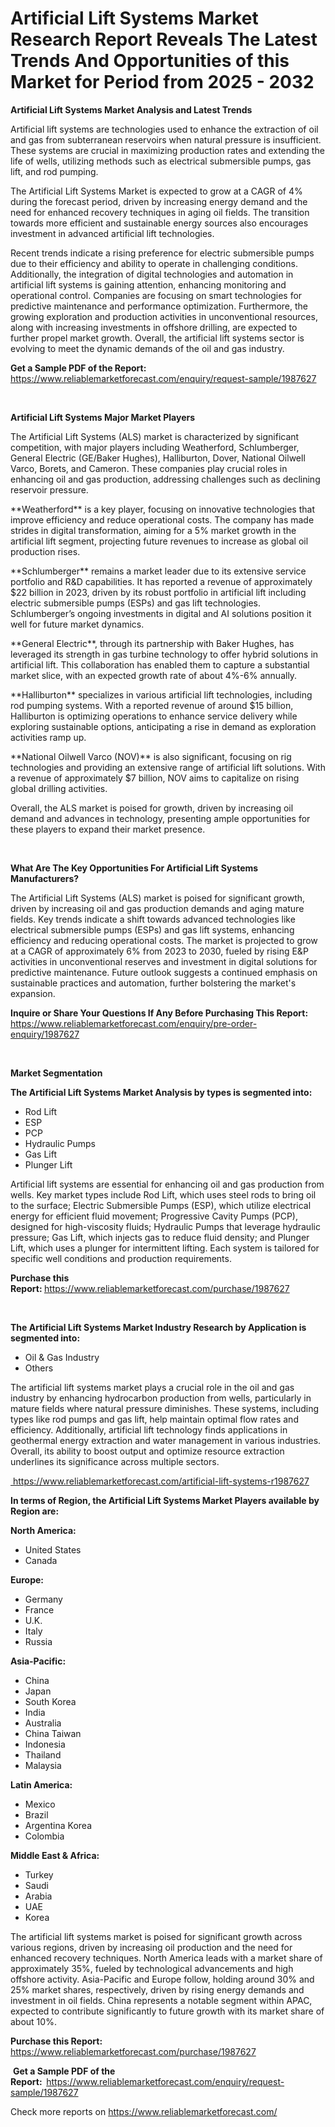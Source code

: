 <p><h1>Artificial Lift Systems Market Research Report Reveals The Latest Trends And Opportunities of this Market for Period from 2025 - 2032</h1></p><p><strong>Artificial Lift Systems Market Analysis and Latest Trends</strong></p>
<p><p>Artificial lift systems are technologies used to enhance the extraction of oil and gas from subterranean reservoirs when natural pressure is insufficient. These systems are crucial in maximizing production rates and extending the life of wells, utilizing methods such as electrical submersible pumps, gas lift, and rod pumping. </p><p>The Artificial Lift Systems Market is expected to grow at a CAGR of 4% during the forecast period, driven by increasing energy demand and the need for enhanced recovery techniques in aging oil fields. The transition towards more efficient and sustainable energy sources also encourages investment in advanced artificial lift technologies. </p><p>Recent trends indicate a rising preference for electric submersible pumps due to their efficiency and ability to operate in challenging conditions. Additionally, the integration of digital technologies and automation in artificial lift systems is gaining attention, enhancing monitoring and operational control. Companies are focusing on smart technologies for predictive maintenance and performance optimization. Furthermore, the growing exploration and production activities in unconventional resources, along with increasing investments in offshore drilling, are expected to further propel market growth. Overall, the artificial lift systems sector is evolving to meet the dynamic demands of the oil and gas industry.</p></p>
<p><strong>Get a Sample PDF of the Report:&nbsp;</strong> <a href="https://www.reliablemarketforecast.com/enquiry/request-sample/1987627?utm_campaign=3091&utm_medium=2&utm_source=Github&utm_content=ia&utm_term=10042025&utm_id=artificial-lift-systems">https://www.reliablemarketforecast.com/enquiry/request-sample/1987627</a></p>
<p>&nbsp;</p>
<p><strong>Artificial Lift Systems Major Market Players</strong></p>
<p><p>The Artificial Lift Systems (ALS) market is characterized by significant competition, with major players including Weatherford, Schlumberger, General Electric (GE/Baker Hughes), Halliburton, Dover, National Oilwell Varco, Borets, and Cameron. These companies play crucial roles in enhancing oil and gas production, addressing challenges such as declining reservoir pressure.</p><p>**Weatherford** is a key player, focusing on innovative technologies that improve efficiency and reduce operational costs. The company has made strides in digital transformation, aiming for a 5% market growth in the artificial lift segment, projecting future revenues to increase as global oil production rises.</p><p>**Schlumberger** remains a market leader due to its extensive service portfolio and R&D capabilities. It has reported a revenue of approximately $22 billion in 2023, driven by its robust portfolio in artificial lift including electric submersible pumps (ESPs) and gas lift technologies. Schlumberger’s ongoing investments in digital and AI solutions position it well for future market dynamics.</p><p>**General Electric**, through its partnership with Baker Hughes, has leveraged its strength in gas turbine technology to offer hybrid solutions in artificial lift. This collaboration has enabled them to capture a substantial market slice, with an expected growth rate of about 4%-6% annually.</p><p>**Halliburton** specializes in various artificial lift technologies, including rod pumping systems. With a reported revenue of around $15 billion, Halliburton is optimizing operations to enhance service delivery while exploring sustainable options, anticipating a rise in demand as exploration activities ramp up.</p><p>**National Oilwell Varco (NOV)** is also significant, focusing on rig technologies and providing an extensive range of artificial lift solutions. With a revenue of approximately $7 billion, NOV aims to capitalize on rising global drilling activities.</p><p>Overall, the ALS market is poised for growth, driven by increasing oil demand and advances in technology, presenting ample opportunities for these players to expand their market presence.</p></p>
<p>&nbsp;</p>
<p><strong>What Are The Key Opportunities For Artificial Lift Systems Manufacturers?</strong></p>
<p><p>The Artificial Lift Systems (ALS) market is poised for significant growth, driven by increasing oil and gas production demands and aging mature fields. Key trends indicate a shift towards advanced technologies like electrical submersible pumps (ESPs) and gas lift systems, enhancing efficiency and reducing operational costs. The market is projected to grow at a CAGR of approximately 6% from 2023 to 2030, fueled by rising E&P activities in unconventional reserves and investment in digital solutions for predictive maintenance. Future outlook suggests a continued emphasis on sustainable practices and automation, further bolstering the market's expansion.</p></p>
<p><strong>Inquire or Share Your Questions If Any Before Purchasing This Report:</strong> <a href="https://www.reliablemarketforecast.com/enquiry/pre-order-enquiry/1987627?utm_campaign=3091&utm_medium=2&utm_source=Github&utm_content=ia&utm_term=10042025&utm_id=artificial-lift-systems">https://www.reliablemarketforecast.com/enquiry/pre-order-enquiry/1987627</a></p>
<p>&nbsp;</p>
<p><strong>Market Segmentation</strong></p>
<p><strong>The Artificial Lift Systems Market Analysis by types is segmented into:</strong></p>
<p><ul><li>Rod Lift</li><li>ESP</li><li>PCP</li><li>Hydraulic Pumps</li><li>Gas Lift</li><li>Plunger Lift</li></ul></p>
<p><p>Artificial lift systems are essential for enhancing oil and gas production from wells. Key market types include Rod Lift, which uses steel rods to bring oil to the surface; Electric Submersible Pumps (ESP), which utilize electrical energy for efficient fluid movement; Progressive Cavity Pumps (PCP), designed for high-viscosity fluids; Hydraulic Pumps that leverage hydraulic pressure; Gas Lift, which injects gas to reduce fluid density; and Plunger Lift, which uses a plunger for intermittent lifting. Each system is tailored for specific well conditions and production requirements.</p></p>
<p><strong>Purchase this Report:&nbsp;</strong><a href="https://www.reliablemarketforecast.com/purchase/1987627?utm_campaign=3091&utm_medium=2&utm_source=Github&utm_content=ia&utm_term=10042025&utm_id=artificial-lift-systems">https://www.reliablemarketforecast.com/purchase/1987627</a></p>
<p>&nbsp;</p>
<p><strong>The Artificial Lift Systems Market Industry Research by Application is segmented into:</strong></p>
<p><ul><li>Oil & Gas Industry</li><li>Others</li></ul></p>
<p><p>The artificial lift systems market plays a crucial role in the oil and gas industry by enhancing hydrocarbon production from wells, particularly in mature fields where natural pressure diminishes. These systems, including types like rod pumps and gas lift, help maintain optimal flow rates and efficiency. Additionally, artificial lift technology finds applications in geothermal energy extraction and water management in various industries. Overall, its ability to boost output and optimize resource extraction underlines its significance across multiple sectors.</p></p>
<p><a href="https://www.reliablemarketforecast.com/artificial-lift-systems-r1987627?utm_campaign=3091&utm_medium=2&utm_source=Github&utm_content=ia&utm_term=10042025&utm_id=artificial-lift-systems">&nbsp;https://www.reliablemarketforecast.com/artificial-lift-systems-r1987627</a></p>
<p><strong>In terms of Region, the Artificial Lift Systems Market Players available by Region are:</strong></p>
<p>
    <p> <strong> North America: </strong>
        <ul>
            <li>United States</li>
            <li>Canada</li>
        </ul>
        </p> 
    <p> <strong> Europe: </strong>
        <ul>
            <li>Germany</li>
            <li>France</li>
            <li>U.K.</li>
            <li>Italy</li>
            <li>Russia</li>
        </ul>
        </p> 
    <p> <strong> Asia-Pacific: </strong>
        <ul>
            <li>China</li>
            <li>Japan</li>
            <li>South Korea</li>
            <li>India</li>
            <li>Australia</li>
            <li>China Taiwan</li>
            <li>Indonesia</li>
            <li>Thailand</li>
            <li>Malaysia</li>
        </ul>
        </p> 
    <p> <strong> Latin America: </strong>
        <ul>
            <li>Mexico</li>
            <li>Brazil</li>
            <li>Argentina Korea</li>
            <li>Colombia</li>
        </ul>
        </p> 
    <p> <strong> Middle East & Africa: </strong>
        <ul>
            <li>Turkey</li>
            <li>Saudi</li>
            <li>Arabia</li>
            <li>UAE</li>
            <li>Korea</li>
        </ul>
    </p>
    </p>
<p><p>The artificial lift systems market is poised for significant growth across various regions, driven by increasing oil production and the need for enhanced recovery techniques. North America leads with a market share of approximately 35%, fueled by technological advancements and high offshore activity. Asia-Pacific and Europe follow, holding around 30% and 25% market shares, respectively, driven by rising energy demands and investment in oil fields. China represents a notable segment within APAC, expected to contribute significantly to future growth with its market share of about 10%.</p></p>
<p><strong>Purchase this Report: </strong><a href="https://www.reliablemarketforecast.com/purchase/1987627?utm_campaign=3091&utm_medium=2&utm_source=Github&utm_content=ia&utm_term=10042025&utm_id=artificial-lift-systems">https://www.reliablemarketforecast.com/purchase/1987627</a></p>
<p>&nbsp;<strong>Get a Sample PDF of the Report:&nbsp;&nbsp;</strong><a href="https://www.reliablemarketforecast.com/enquiry/request-sample/1987627?utm_campaign=3091&utm_medium=2&utm_source=Github&utm_content=ia&utm_term=10042025&utm_id=artificial-lift-systems">https://www.reliablemarketforecast.com/enquiry/request-sample/1987627</a></p>
<p><strong></strong></p>
<p>Check more reports on <a href="https://www.reliablemarketforecast.com/?utm_campaign=3091&utm_medium=2&utm_source=Github&utm_content=ia&utm_term=10042025&utm_id=artificial-lift-systems">https://www.reliablemarketforecast.com/</a></p>